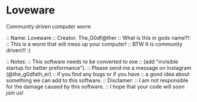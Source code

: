 # Loveware
Community driven computer worm

:: Name: Loveware
:: Creator: The_G0df@ther
:: What is this in gods name?!:
:: This is a worm that will mess up your computer!
:: BTW It is community driven!!! :)

:: Notes:
:: This software needs to be converted to exe
:: (add "invisible startup for better preformance").
:: Please send me a message on Instagram (@the_g0dfath_er)
:: if you find any bugs or if you have
:: a good idea about something we can add to this software.
:: Disclamer:
:: I am not responsible for the damage caused by this software.
:: I hope that your code will soon join us!
